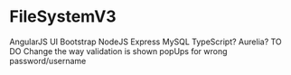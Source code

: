 # FileSystemV3
AngularJS
UI Bootstrap
NodeJS
Express 
MySQL
TypeScript?
Aurelia?
TO DO
Change the way validation is shown
popUps for wrong password/username
